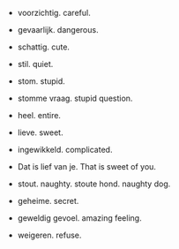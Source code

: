 - voorzichtig. careful.
- gevaarlijk. dangerous.
- schattig. cute.
- stil. quiet.
- stom. stupid.
- stomme vraag. stupid question.
- heel. entire.
- lieve. sweet.
- ingewikkeld. complicated.
- Dat is lief van je. That is sweet of you.
- stout. naughty. stoute hond. naughty dog.
- geheime. secret.
- geweldig gevoel. amazing feeling.

- weigeren. refuse.

